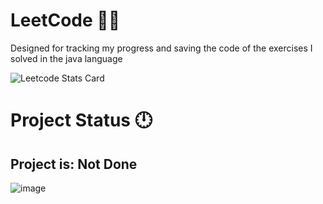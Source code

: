 # LeetCode 🧑‍💻

Designed for tracking my progress and saving the code of the exercises I solved in the java language

<p><img src="https://leetcode.card.workers.dev/?username=liri25112003" alt="Leetcode Stats Card"></p>

# Project Status 🕛
## Project is: Not Done

![image](https://user-images.githubusercontent.com/91504420/208104713-e13ecf7e-8cba-48f1-9c5d-ebb024728de0.png)

